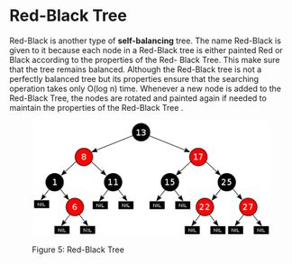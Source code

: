 # Red-Black Tree

Red-Black is another type of **self-balancing** tree. The name Red-Black is given to it because each node in a Red-Black tree is either painted Red or Black according to the properties of the Red- Black Tree. This make sure that the tree remains balanced. Although the Red-Black tree is not a perfectly balanced tree but its properties ensure that the searching operation takes only O(log n) time. Whenever a new node is added to the Red-Black Tree, the nodes are rotated and painted again if needed to maintain the properties of the Red-Black Tree .

<figure class='image'>

  ![Red-Black Tree](assets/Red-Black-Tree.webp)
  <figcaption class='caption'>Figure 5: Red-Black Tree</figcaption>
</figure>